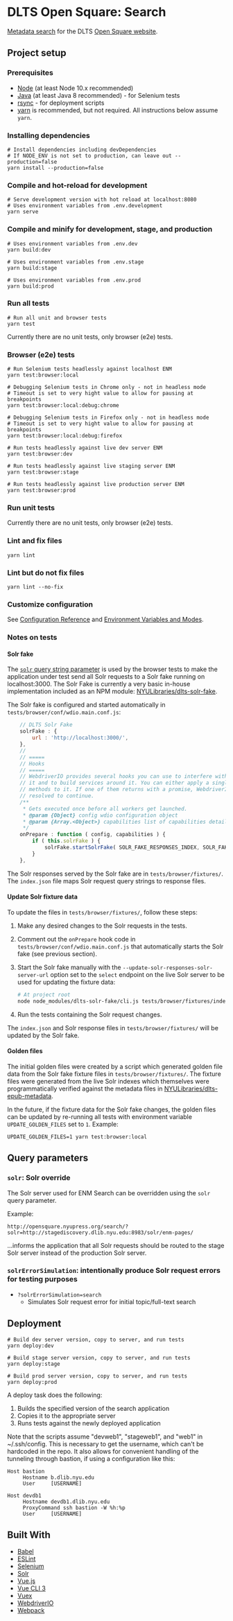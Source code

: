 # DLTS Open Square: Search

[Metadata search](http://opensquare.nyupress.org/search/)
for the DLTS [Open Square website](http://opensquare.nyupress.org/).

## Project setup

### Prerequisites

* [Node](https://nodejs.org/) (at least Node 10.x recommended)
* [Java](https://www.java.com/) (at least Java 8 recommended) - for Selenium tests
* [rsync](https://rsync.samba.org/) - for deployment scripts
* [yarn](https://yarnpkg.com/) is recommended, but not required.  All instructions
below assume `yarn`.

### Installing dependencies

```
# Install dependencies including devDependencies
# If NODE_ENV is not set to production, can leave out --production=false
yarn install --production=false
```

### Compile and hot-reload for development
```
# Serve development version with hot reload at localhost:8080
# Uses environment variables from .env.development
yarn serve
```

### Compile and minify for development, stage, and production
```
# Uses environment variables from .env.dev
yarn build:dev

# Uses environment variables from .env.stage
yarn build:stage

# Uses environment variables from .env.prod
yarn build:prod
```

### Run all tests
```
# Run all unit and browser tests
yarn test
```

Currently there are no unit tests, only browser (e2e) tests.

### Browser (e2e) tests
```
# Run Selenium tests headlessly against localhost ENM
yarn test:browser:local

# Debugging Selenium tests in Chrome only - not in headless mode
# Timeout is set to very hight value to allow for pausing at breakpoints
yarn test:browser:local:debug:chrome

# Debugging Selenium tests in Firefox only - not in headless mode
# Timeout is set to very hight value to allow for pausing at breakpoints
yarn test:browser:local:debug:firefox

# Run tests headlessly against live dev server ENM
yarn test:browser:dev

# Run tests headlessly against live staging server ENM
yarn test:browser:stage

# Run tests headlessly against live production server ENM
yarn test:browser:prod
```

### Run unit tests

Currently there are no unit tests, only browser (e2e) tests.

### Lint and fix files
```
yarn lint
```

### Lint but do not fix files
```
yarn lint --no-fix
```

### Customize configuration
See [Configuration Reference](https://cli.vuejs.org/config/) and
[Environment Variables and Modes](https://cli.vuejs.org/guide/mode-and-env.html).

### Notes on tests

#### Solr fake

The [`solr` query string parameter](#solr-solr-override) is used by the browser tests to make the application under test
send all Solr requests to a Solr fake running on localhost:3000.
The Solr Fake is currently a very basic in-house implementation included as an
NPM module:
[NYULibraries/dlts-solr-fake](https://github.com/NYULibraries/dlts-solr-fake).

The Solr fake is configured and started automatically in `tests/browser/conf/wdio.main.conf.js`:

```javascript
    // DLTS Solr Fake
    solrFake : {
        url : 'http://localhost:3000/',
    },
    //
    // =====
    // Hooks
    // =====
    // WebdriverIO provides several hooks you can use to interfere with the test process in order to enhance
    // it and to build services around it. You can either apply a single function or an array of
    // methods to it. If one of them returns with a promise, WebdriverIO will wait until that promise got
    // resolved to continue.
    /**
     * Gets executed once before all workers get launched.
     * @param {Object} config wdio configuration object
     * @param {Array.<Object>} capabilities list of capabilities details
     */
    onPrepare : function ( config, capabilities ) {
        if ( this.solrFake ) {
            solrFake.startSolrFake( SOLR_FAKE_RESPONSES_INDEX, SOLR_FAKE_RESPONSES_DIRECTORY );
        }
    },
```

The Solr responses served by the Solr fake are in `tests/browser/fixtures/`.
The `index.json` file maps Solr request query strings to response files.

#### Update Solr fixture data

To update the files in `tests/browser/fixtures/`, follow these steps:

1) Make any desired changes to the Solr requests in the
tests.

2) Comment out the `onPrepare` hook code in `tests/browser/conf/wdio.main.conf.js`
that automatically starts the Solr fake (see previous section).

3) Start the Solr fake manually with the `--update-solr-responses-solr-server-url`
option set to the `select` endpoint on the live Solr server to be used for updating
the fixture data:
 
    ```bash
    # At project root
    node node_modules/dlts-solr-fake/cli.js tests/browser/fixtures/index.json tests/browser/fixtures --update-solr-responses-solr-server-url=http://[SOLR HOST]:[PORT]/solr/enm-pages/select --port 3000
    ```

4) Run the tests containing the Solr request changes.

The `index.json` and Solr response files in `tests/browser/fixtures/` will be updated
by the Solr fake.

#### Golden files

The initial golden files were created by a script which generated golden file data
from the Solr fake fixture files in `tests/browser/fixtures/`.  The fixture files
were generated from the live Solr indexes which themselves were programmatically
verified against the metadata files in
[NYULibraries/dlts-epub-metadata](https://github.com/NYULibraries).
 
In the future, if the fixture data for the Solr fake changes, the golden files
can be updated by re-running all tests with environment variable `UPDATE_GOLDEN_FILES`
set to `1`.  Example:

```
UPDATE_GOLDEN_FILES=1 yarn test:browser:local
```

## Query parameters

### `solr`: Solr override

The Solr server used for ENM Search can be overridden using the `solr` query parameter.

Example:

`http://opensquare.nyupress.org/search/?solr=http://stagediscovery.dlib.nyu.edu:8983/solr/enm-pages/`

...informs the application that all Solr requests should be routed to the stage Solr
server instead of the production Solr server.

### `solrErrorSimulation`: intentionally produce Solr request errors for testing purposes

* `?solrErrorSimulation=search`
  * Simulates Solr request error for initial topic/full-text search

## Deployment
```
# Build dev server version, copy to server, and run tests
yarn deploy:dev

# Build stage server version, copy to server, and run tests
yarn deploy:stage

# Build prod server version, copy to server, and run tests
yarn deploy:prod
```

A deploy task does the following:

1) Builds the specified version of the search application
2) Copies it to the appropriate server
3) Runs tests against the newly deployed application 

Note that the scripts assume "devweb1", "stageweb1", and "web1" in ~/.ssh/config.
This is necessary to get the username, which can't be hardcoded in the repo.
It also allows for convenient handling of the tunneling through bastion, if using
a configuration like this:

```
Host bastion
     Hostname b.dlib.nyu.edu
     User     [USERNAME]

Host devdb1
     Hostname devdb1.dlib.nyu.edu
     ProxyCommand ssh bastion -W %h:%p
     User     [USERNAME]
```

## Built With

* [Babel](https://babeljs.io/)
* [ESLint](https://eslint.org/)
* [Selenium](https://www.seleniumhq.org/)
* [Solr](http://lucene.apache.org/solr/)
* [Vue.js](https://vuejs.org/)
* [Vue CLI 3](https://cli.vuejs.org/)
* [Vuex](https://vuex.vuejs.org/)
* [WebdriverIO](https://webdriver.io/)
* [Webpack](https://webpack.js.org/e0b5805d423a4ec9473ee315250968b2.svg)
